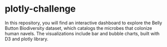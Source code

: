 # plotly-challenge

In this repository, you will find an interactive dashboard to explore the Belly Button Biodiversity dataset, which catalogs the microbes that colonize human navels.
The visualizations include bar and bubble charts, built with D3 and plotly library. 
